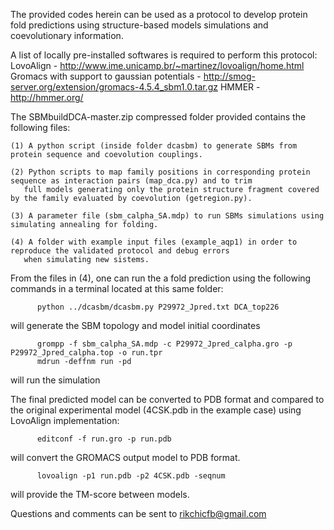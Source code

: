 The provided codes herein can be used as a protocol to develop protein fold predictions using structure-based models simulations and coevolutionary information.

A list of locally pre-installed softwares is required to perform this protocol:
  LovoAlign - http://www.ime.unicamp.br/~martinez/lovoalign/home.html
  Gromacs with support to gaussian potentials - http://smog-server.org/extension/gromacs-4.5.4_sbm1.0.tar.gz
  HMMER - http://hmmer.org/
  
  The SBMbuildDCA-master.zip compressed folder provided contains the following files:
  
    (1) A python script (inside folder dcasbm) to generate SBMs from protein sequence and coevolution couplings.

    (2) Python scripts to map family positions in corresponding protein sequence as interaction pairs (map_dca.py) and to trim 
       full models generating only the protein structure fragment covered by the family evaluated by coevolution (getregion.py). 

    (3) A parameter file (sbm_calpha_SA.mdp) to run SBMs simulations using simulating annealing for folding.

    (4) A folder with example input files (example_aqp1) in order to reproduce the validated protocol and debug errors    
       when simulating new sistems.
       
   
   From the files in (4), one can run the a fold prediction using the following commands in a terminal located at this same folder:
   
   
          python ../dcasbm/dcasbm.py P29972_Jpred.txt DCA_top226   
   
   will generate the SBM topology and model initial coordinates

   
          grompp -f sbm_calpha_SA.mdp -c P29972_Jpred_calpha.gro -p P29972_Jpred_calpha.top -o run.tpr   
          mdrun -deffnm run -pd                                                                          
   
   will run the simulation
   
   The final predicted model can be converted to PDB format and compared to the original experimental model (4CSK.pdb in the 
   example case) using LovoAlign implementation:
          
          editconf -f run.gro -p run.pdb
          
   will convert the GROMACS output model to PDB format.
          
          lovoalign -p1 run.pdb -p2 4CSK.pdb -seqnum
          
   will provide the TM-score between models.
   
   Questions and comments can be sent to rikchicfb@gmail.com
